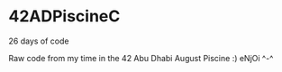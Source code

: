 # 42ADPiscineC
26 days of code

Raw code from my time in the 42 Abu Dhabi August Piscine :)
eNjOi ^-^
